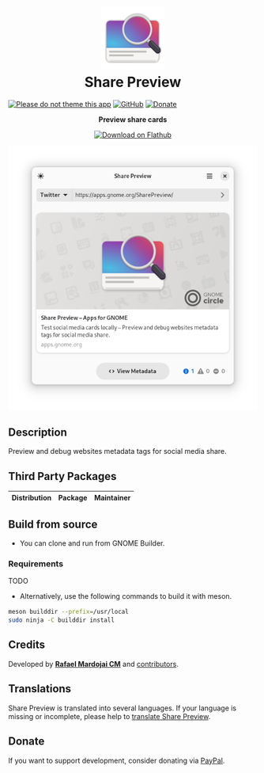 <h1 align="center">
	<img src="brand/logo.svg" alt="Share Preview" width="128" height="128"/><br>
	Share Preview
</h1>

[![Please do not theme this app](https://stopthemingmy.app/badge.svg)](https://stopthemingmy.app) 
[![GitHub](https://img.shields.io/github/license/rafaelmardojai/share-preview.svg)](https://github.com/rafaelmardojai/share-preview/blob/master/COPYING)
[![Donate](https://img.shields.io/badge/PayPal-Donate-gray.svg?style=flat&logo=paypal&colorA=0071bb&logoColor=fff)](https://paypal.me/RafaelMardojaiCM)

<p align="center"><strong>Preview share cards</strong></p>

<p align="center">
  <a href="https://flathub.org/apps/details/com.rafaelmardojai.SharePreview"><img width="200" alt="Download on Flathub" src="https://flathub.org/assets/badges/flathub-badge-en.png"/></a>
</p>

<p align="center">
  <img src="brand/screenshot-1.png"/>
</p>


## Description
Preview and debug websites metadata tags for social media share.

## Third Party Packages 

| Distribution | Package | Maintainer |
|:-:|:-:|:-:|


## Build from source

- You can clone and run from GNOME Builder.

### Requirements

TODO

- Alternatively, use the following commands to build it with meson.
```bash
meson builddir --prefix=/usr/local
sudo ninja -C builddir install
```
## Credits
Developed by **[Rafael Mardojai CM](https://github.com/rafaelmardojai)** and [contributors](https://github.com/rafaelmardojai/share-preview/graphs/contributors).

## Translations
Share Preview is translated into several languages. If your language is missing or incomplete, please help to [translate Share Preview](https://github.com/rafaelmardojai/share-preview/tree/master/po).

## Donate
If you want to support development, consider donating via [PayPal](https://paypal.me/RafaelMardojaiCM).
